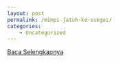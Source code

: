 ```yaml
---
layout: post
permalink: /mimpi-jatuh-ke-sungai/
categories:
    - Uncategorized
---
```


[Baca Selengkapnya](/06)